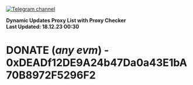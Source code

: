 [![Telegram channel](https://img.shields.io/endpoint?url=https://runkit.io/damiankrawczyk/telegram-badge/branches/master?url=https://t.me/n4z4v0d)](https://t.me/n4z4v0d) 

**Dynamic Updates Proxy List with Proxy Checker**  
**Last Updated: 18.12.23 00:30**

# DONATE (_any evm_) - 0xDEADf12DE9A24b47Da0a43E1bA70B8972F5296F2
